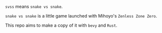`svss` means `snake vs snake`.

`snake vs snake` is a little game launched with Mihoyo's `Zenless Zone Zero`.

This repo aims to make a copy of it with `bevy` and `Rust`.

